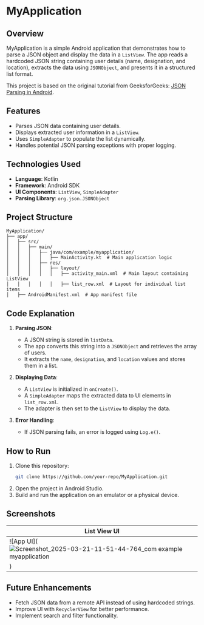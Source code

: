 # MyApplication

## Overview
MyApplication is a simple Android application that demonstrates how to parse a JSON object and display the data in a `ListView`. The app reads a hardcoded JSON string containing user details (name, designation, and location), extracts the data using `JSONObject`, and presents it in a structured list format.

This project is based on the original tutorial from GeeksforGeeks: [JSON Parsing in Android](https://www.geeksforgeeks.org/json-parsing-in-android/).

## Features
- Parses JSON data containing user details.
- Displays extracted user information in a `ListView`.
- Uses `SimpleAdapter` to populate the list dynamically.
- Handles potential JSON parsing exceptions with proper logging.

## Technologies Used
- **Language**: Kotlin
- **Framework**: Android SDK
- **UI Components**: `ListView`, `SimpleAdapter`
- **Parsing Library**: `org.json.JSONObject`

## Project Structure
```
MyApplication/
├── app/
│   ├── src/
│   │   ├── main/
│   │   │   ├── java/com/example/myapplication/
│   │   │   │   ├── MainActivity.kt  # Main application logic
│   │   │   ├── res/
│   │   │   │   ├── layout/
│   │   │   │   │   ├── activity_main.xml  # Main layout containing ListView
│   │   │   │   │   ├── list_row.xml  # Layout for individual list items
│   ├── AndroidManifest.xml  # App manifest file
```

## Code Explanation
1. **Parsing JSON**:
   - A JSON string is stored in `listData`.
   - The app converts this string into a `JSONObject` and retrieves the array of users.
   - It extracts the `name`, `designation`, and `location` values and stores them in a list.

2. **Displaying Data**:
   - A `ListView` is initialized in `onCreate()`.
   - A `SimpleAdapter` maps the extracted data to UI elements in `list_row.xml`.
   - The adapter is then set to the `ListView` to display the data.

3. **Error Handling**:
   - If JSON parsing fails, an error is logged using `Log.e()`.

## How to Run
1. Clone this repository:
   ```sh
   git clone https://github.com/your-repo/MyApplication.git
   ```
2. Open the project in Android Studio.
3. Build and run the application on an emulator or a physical device.

## Screenshots
| List View UI |
|-------------|
| ![App UI](![Screenshot_2025-03-21-11-51-44-764_com example myapplication](https://github.com/user-attachments/assets/7442373a-f141-408e-90d7-64314dac3525)
) |

## Future Enhancements
- Fetch JSON data from a remote API instead of using hardcoded strings.
- Improve UI with `RecyclerView` for better performance.
- Implement search and filter functionality.
